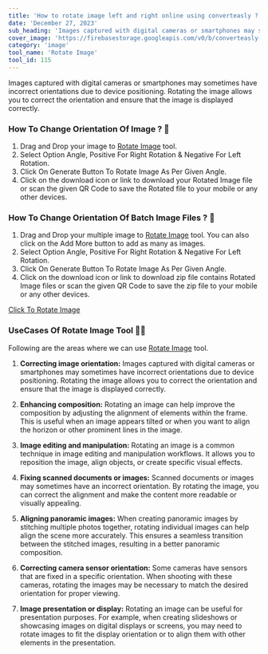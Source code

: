 ```yaml
---
title: 'How to rotate image left and right online using converteasly ?'
date: 'December 27, 2023'
sub_heading: 'Images captured with digital cameras or smartphones may sometimes have incorrect orientations due to device positioning.'
cover_image: 'https://firebasestorage.googleapis.com/v0/b/converteasly-a81f8.appspot.com/o/images%2Fc99e99s77-rotate-image.jpg?alt=media&token=f6f98c62-8d8f-4f86-b10f-dcff4b60e99d'
category: 'image'
tool_name: 'Rotate Image'
tool_id: 115
---
```


Images captured with digital cameras or smartphones may sometimes have incorrect orientations due to device positioning. Rotating the image allows you to correct the orientation and ensure that the image is displayed correctly.

### How To Change Orientation Of Image ? 🌄

1. Drag and Drop your image to [Rotate Image](https://www.converteasly.com/uploads/rotate-image/115) tool.
2. Select Option Angle, Positive For Right Rotation & Negative For Left Rotation.
3. Click On Generate Button To Rotate Image As Per Given Angle.
4. Click on the download icon or link to download your Rotated Image file or scan the given QR Code to save the Rotated file to your mobile or any other devices.

### How To Change Orientation Of Batch Image Files ? 🌄

1. Drag and Drop your multiple image to [Rotate Image](https://www.converteasly.com/uploads/rotate-image/115) tool.
You can also click on the Add More button to add as many as images.
2. Select Option Angle, Positive For Right Rotation & Negative For Left Rotation.
3. Click On Generate Button To Rotate Image As Per Given Angle.
4. Click on the download icon or link to download zip file contains Rotated Image files or scan the given QR Code to save the zip file to your mobile or any other devices.

<a class="btn" href='https://www.converteasly.com/uploads/rotate-image/115'>Click To Rotate Image</a>


### UseCases Of Rotate Image Tool 🙇‍♀️

Following are the areas where we can use [Rotate Image](https://www.converteasly.com/uploads/rotate-image/115) tool.

1. **Correcting image orientation:** Images captured with digital cameras or smartphones may sometimes have incorrect orientations due to device positioning. Rotating the image allows you to correct the orientation and ensure that the image is displayed correctly.

2. **Enhancing composition:** Rotating an image can help improve the composition by adjusting the alignment of elements within the frame. This is useful when an image appears tilted or when you want to align the horizon or other prominent lines in the image.

3. **Image editing and manipulation:** Rotating an image is a common technique in image editing and manipulation workflows. It allows you to reposition the image, align objects, or create specific visual effects.

4. **Fixing scanned documents or images:** Scanned documents or images may sometimes have an incorrect orientation. By rotating the image, you can correct the alignment and make the content more readable or visually appealing.

5. **Aligning panoramic images:** When creating panoramic images by stitching multiple photos together, rotating individual images can help align the scene more accurately. This ensures a seamless transition between the stitched images, resulting in a better panoramic composition.

6. **Correcting camera sensor orientation:** Some cameras have sensors that are fixed in a specific orientation. When shooting with these cameras, rotating the images may be necessary to match the desired orientation for proper viewing.

7. **Image presentation or display:** Rotating an image can be useful for presentation purposes. For example, when creating slideshows or showcasing images on digital displays or screens, you may need to rotate images to fit the display orientation or to align them with other elements in the presentation.
